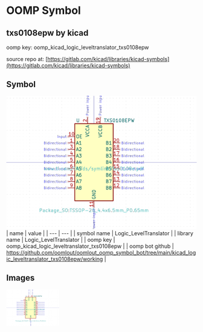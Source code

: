 # OOMP Symbol  
## txs0108epw  by kicad  
  
oomp key: oomp_kicad_logic_leveltranslator_txs0108epw  
  
source repo at: [https://gitlab.com/kicad/libraries/kicad-symbols](https://gitlab.com/kicad/libraries/kicad-symbols)  
## Symbol  
  
[![working.png](working_600.png)](working.png)  
| name | value | 
| --- | --- | 
| symbol name | Logic_LevelTranslator | 
| library name | Logic_LevelTranslator | 
| oomp key | oomp_kicad_logic_leveltranslator_txs0108epw | 
| oomp bot github | https://github.com/oomlout/oomlout_oomp_symbol_bot/tree/main/kicad_logic_leveltranslator_txs0108epw/working | 
## Images  
  
[![working.png](working_140.png)](working.png)  
